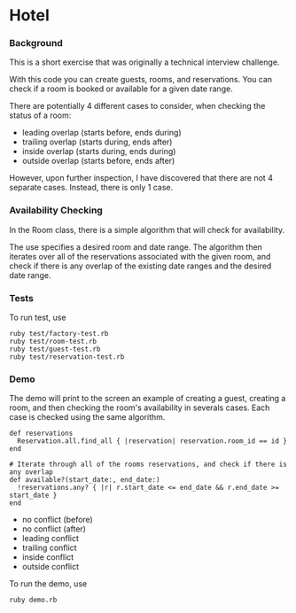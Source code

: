 # Hotel

### Background

This is a short exercise that was originally a technical interview challenge.

With this code you can create guests, rooms, and reservations. You can check if a room is booked or available for a given date range.

There are potentially 4 different cases to consider, when checking the status of a room:
* leading overlap  (starts before, ends during)
* trailing overlap (starts during, ends after)
* inside overlap   (starts during, ends during)
* outside overlap  (starts before, ends after)

However, upon further inspection, I have discovered that there are not 4 separate cases. Instead, there is only 1 case.

### Availability Checking

In the Room class, there is a simple algorithm that will check for availability.

The use specifies a desired room and date range. The algorithm then iterates over all of the reservations associated with the given room, and check if there is any overlap of the existing date ranges and the desired date range.

### Tests

To run test, use
```
ruby test/factory-test.rb
ruby test/room-test.rb
ruby test/guest-test.rb
ruby test/reservation-test.rb
```

### Demo

The demo will print to the screen an example of creating a guest, creating a room, and then checking the room's availability in severals cases. Each case is checked using the same algorithm.
```
def reservations
  Reservation.all.find_all { |reservation| reservation.room_id == id }
end

# Iterate through all of the rooms reservations, and check if there is any overlap
def available?(start_date:, end_date:)
  !reservations.any? { |r| r.start_date <= end_date && r.end_date >= start_date }
end
```

* no conflict (before)
* no conflict (after)
* leading conflict
* trailing conflict
* inside conflict
* outside conflict

To run the demo, use
```
ruby demo.rb
```
